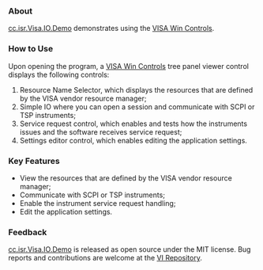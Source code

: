### About

[cc.isr.Visa.IO.Demo] demonstrates using the [VISA Win Controls].

### How to Use

Upon opening the program, a [VISA Win Controls] tree panel viewer control displays the following controls:
1. Resource Name Selector, which displays the resources that are defined by the VISA vendor resource manager;
1. Simple IO where you can open a session and communicate with SCPI or TSP instruments;
1. Service request control, which enables and tests how the instruments issues and the software receives service request;
1. Settings editor control, which enables editing the application settings.

### Key Features

* View the resources that are defined by the VISA vendor resource manager;
* Communicate with SCPI or TSP instruments;
* Enable the instrument service request handling;
* Edit the application settings. 

### Feedback

[cc.isr.Visa.IO.Demo] is released as open source under the MIT license.
Bug reports and contributions are welcome at the [VI Repository].

[VI Repository]: https://www.github.com/atecoder/ds.vi.ivi
[cc.isr.Visa.IO.Demo]: https://github.com/atecoder/dn.vi.ivi/src/visa/visa.io.demo
[VISA Win Controls]: https://github.com/atecoder/dn.vi.ivi/src/visa/visa.win.controls
